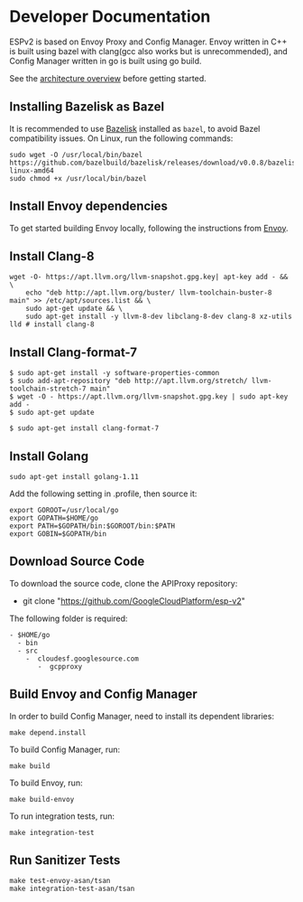 # Developer Documentation

ESPv2 is based on Envoy Proxy and Config Manager. Envoy written in C++ is
built using bazel with clang(gcc also works but is unrecommended), and Config Manager written in go is built using go build.

See the [architecture overview](doc/architecture.md) before getting started.

## Installing Bazelisk as Bazel

It is recommended to use [Bazelisk](https://github.com/bazelbuild/bazelisk) installed as `bazel`, to avoid Bazel compatibility issues.
On Linux, run the following commands:

```
sudo wget -O /usr/local/bin/bazel https://github.com/bazelbuild/bazelisk/releases/download/v0.0.8/bazelisk-linux-amd64
sudo chmod +x /usr/local/bin/bazel
```

## Install Envoy dependencies

To get started building Envoy locally, following the instructions from [Envoy](https://github.com/envoyproxy/envoy/blob/master/bazel/README.md#quick-start-bazel-build-for-developers).

## Install Clang-8

```
wget -O- https://apt.llvm.org/llvm-snapshot.gpg.key| apt-key add - && \
    echo "deb http://apt.llvm.org/buster/ llvm-toolchain-buster-8 main" >> /etc/apt/sources.list && \
    sudo apt-get update && \
    sudo apt-get install -y llvm-8-dev libclang-8-dev clang-8 xz-utils lld # install clang-8
```

## Install Clang-format-7

```
$ sudo apt-get install -y software-properties-common
$ sudo add-apt-repository "deb http://apt.llvm.org/stretch/ llvm-toolchain-stretch-7 main"
$ wget -O - https://apt.llvm.org/llvm-snapshot.gpg.key | sudo apt-key add -
$ sudo apt-get update

$ sudo apt-get install clang-format-7
```

## Install Golang

```
sudo apt-get install golang-1.11
```

Add the following setting in .profile, then source it:

```
export GOROOT=/usr/local/go
export GOPATH=$HOME/go
export PATH=$GOPATH/bin:$GOROOT/bin:$PATH
export GOBIN=$GOPATH/bin
```

## Download Source Code

To download the source code, clone the APIProxy repository:

* git clone  "https://github.com/GoogleCloudPlatform/esp-v2"

The following folder is required:

```
- $HOME/go
  - bin
  - src
    -  cloudesf.googlesource.com
       -  gcpproxy
```

## Build Envoy and Config Manager

In order to build Config Manager, need to install its dependent libraries:

```
make depend.install
```

To build Config Manager, run:

```
make build
```

To build Envoy, run:

```
make build-envoy
```

To run integration tests, run:

```
make integration-test
```

## Run Sanitizer Tests

```
make test-envoy-asan/tsan
make integration-test-asan/tsan
```